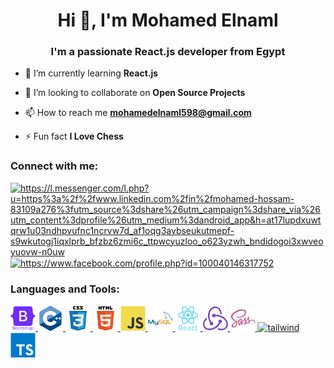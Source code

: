 <h1 align="center">Hi 👋, I'm Mohamed Elnaml</h1>
<h3 align="center">I'm a passionate React.js developer from Egypt</h3>

- 🌱 I’m currently learning **React.js**

- 👯 I’m looking to collaborate on **Open Source Projects**

- 📫 How to reach me **mohamedelnaml598@gmail.com**

- ⚡ Fun fact **I Love Chess**

<h3 align="left">Connect with me:</h3>
<p align="left">
<a href="https://linkedin.com/in/https://l.messenger.com/l.php?u=https%3a%2f%2fwww.linkedin.com%2fin%2fmohamed-hossam-83109a276%3futm_source%3dshare%26utm_campaign%3dshare_via%26utm_content%3dprofile%26utm_medium%3dandroid_app&h=at17lupdxuwtqrw1u03ndhpvufnc1ncrvw7d_af1oqg3aybseukutmepf-s9wkutogj1iqxlprb_bfzbz6zmi6c_ttpwcyuzloo_o623yzwh_bndidogoi3xwveoyuovw-n0uw" target="blank"><img align="center" src="https://raw.githubusercontent.com/rahuldkjain/github-profile-readme-generator/master/src/images/icons/Social/linked-in-alt.svg" alt="https://l.messenger.com/l.php?u=https%3a%2f%2fwww.linkedin.com%2fin%2fmohamed-hossam-83109a276%3futm_source%3dshare%26utm_campaign%3dshare_via%26utm_content%3dprofile%26utm_medium%3dandroid_app&h=at17lupdxuwtqrw1u03ndhpvufnc1ncrvw7d_af1oqg3aybseukutmepf-s9wkutogj1iqxlprb_bfzbz6zmi6c_ttpwcyuzloo_o623yzwh_bndidogoi3xwveoyuovw-n0uw" height="30" width="40" /></a>
<a href="https://fb.com/https://www.facebook.com/profile.php?id=100040146317752" target="blank"><img align="center" src="https://raw.githubusercontent.com/rahuldkjain/github-profile-readme-generator/master/src/images/icons/Social/facebook.svg" alt="https://www.facebook.com/profile.php?id=100040146317752" height="30" width="40" /></a>
</p>

<h3 align="left">Languages and Tools:</h3>
<p align="left"> <a href="https://www.facebook.com/profile.php?id=100040146317752" target="_blank" rel="noreferrer"> <img src="https://raw.githubusercontent.com/devicons/devicon/master/icons/bootstrap/bootstrap-plain-wordmark.svg" alt="bootstrap" width="40" height="40"/> </a> <a href="https://www.w3schools.com/cpp/" target="_blank" rel="noreferrer"> <img src="https://raw.githubusercontent.com/devicons/devicon/master/icons/cplusplus/cplusplus-original.svg" alt="cplusplus" width="40" height="40"/> </a> <a href="https://www.w3schools.com/css/" target="_blank" rel="noreferrer"> <img src="https://raw.githubusercontent.com/devicons/devicon/master/icons/css3/css3-original-wordmark.svg" alt="css3" width="40" height="40"/> </a> <a href="https://www.w3.org/html/" target="_blank" rel="noreferrer"> <img src="https://raw.githubusercontent.com/devicons/devicon/master/icons/html5/html5-original-wordmark.svg" alt="html5" width="40" height="40"/> </a> <a href="https://developer.mozilla.org/en-US/docs/Web/JavaScript" target="_blank" rel="noreferrer"> <img src="https://raw.githubusercontent.com/devicons/devicon/master/icons/javascript/javascript-original.svg" alt="javascript" width="40" height="40"/> </a> <a href="https://www.mysql.com/" target="_blank" rel="noreferrer"> <img src="https://raw.githubusercontent.com/devicons/devicon/master/icons/mysql/mysql-original-wordmark.svg" alt="mysql" width="40" height="40"/> </a> <a href="https://reactjs.org/" target="_blank" rel="noreferrer"> <img src="https://raw.githubusercontent.com/devicons/devicon/master/icons/react/react-original-wordmark.svg" alt="react" width="40" height="40"/> </a> <a href="https://redux.js.org" target="_blank" rel="noreferrer"> <img src="https://raw.githubusercontent.com/devicons/devicon/master/icons/redux/redux-original.svg" alt="redux" width="40" height="40"/> </a> <a href="https://sass-lang.com" target="_blank" rel="noreferrer"> <img src="https://raw.githubusercontent.com/devicons/devicon/master/icons/sass/sass-original.svg" alt="sass" width="40" height="40"/> </a> <a href="https://tailwindcss.com/" target="_blank" rel="noreferrer"> <img src="https://www.vectorlogo.zone/logos/tailwindcss/tailwindcss-icon.svg" alt="tailwind" width="40" height="40"/> </a> <a href="https://www.typescriptlang.org/" target="_blank" rel="noreferrer"> <img src="https://raw.githubusercontent.com/devicons/devicon/master/icons/typescript/typescript-original.svg" alt="typescript" width="40" height="40"/> </a> </p>

